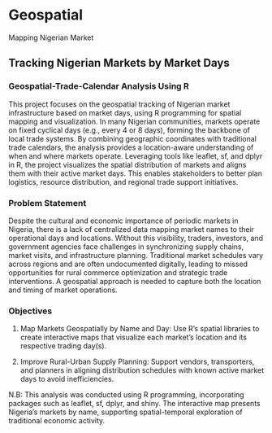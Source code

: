 # Geospatial
Mapping Nigerian Market

## Tracking Nigerian Markets by Market Days
### Geospatial-Trade-Calendar Analysis Using R
This project focuses on the geospatial tracking of Nigerian market infrastructure based on market days, using R programming for spatial mapping and visualization. In many Nigerian communities, markets operate on fixed cyclical days (e.g., every 4 or 8 days), forming the backbone of local trade systems. By combining geographic coordinates with traditional trade calendars, the analysis provides a location-aware understanding of when and where markets operate. Leveraging tools like leaflet, sf, and dplyr in R, the project visualizes the spatial distribution of markets and aligns them with their active market days. This enables stakeholders to better plan logistics, resource distribution, and regional trade support initiatives.

### Problem Statement
Despite the cultural and economic importance of periodic markets in Nigeria, there is a lack of centralized data mapping market names to their operational days and locations. Without this visibility, traders, investors, and government agencies face challenges in synchronizing supply chains, market visits, and infrastructure planning. Traditional market schedules vary across regions and are often undocumented digitally, leading to missed opportunities for rural commerce optimization and strategic trade interventions. A geospatial approach is needed to capture both the location and timing of market operations.

### Objectives
1. Map Markets Geospatially by Name and Day: Use R’s spatial libraries to create interactive maps that visualize each market’s location and its respective trading day(s).

2. Improve Rural-Urban Supply Planning: Support vendors, transporters, and planners in aligning distribution schedules with known active market days to avoid inefficiencies.

N.B: This analysis was conducted using R programming, incorporating packages such as leaflet, sf, dplyr, and shiny. The interactive map presents Nigeria’s markets by name, supporting 
spatial-temporal exploration of traditional economic activity.







